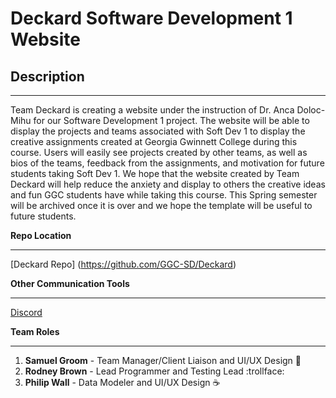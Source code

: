 # Deckard Software Development 1 Website
## Description
- - -
Team Deckard is creating a website under the instruction of Dr. Anca Doloc-Mihu for our Software Development 1 project. The website will be able to display the projects and teams associated with Soft Dev 1 to display the creative assignments created at Georgia Gwinnett College during this course. Users will easily see projects created by other teams, as well as bios of the teams, feedback from the assignments, and motivation for future students taking Soft Dev 1. We hope that the website created by Team Deckard will help reduce the anxiety and display to others the creative ideas and fun GGC students have while taking this course. This Spring semester will be archived once it is over and we hope the template will be useful to future students.

**Repo Location**
- - -
[Deckard Repo] (https://github.com/GGC-SD/Deckard)


**Other Communication Tools**
- - -
[Discord](https://discordapp.com)


**Team Roles**
- - -
1. **Samuel Groom** - Team Manager/Client Liaison and UI/UX Design :metal:
2. **Rodney Brown** - Lead Programmer and Testing Lead :trollface:
3. **Philip Wall** - Data Modeler and UI/UX Design :coffee: